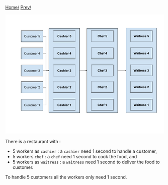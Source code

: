 [Home/](https://github.com/harryosmar/go-playground/blob/master/concurrency.md) [Prev/](https://github.com/harryosmar/go-playground/blob/master/with_concurrency.md)

![restaurant_illustration_with_concurrency and parallel](https://github.com/harryosmar/go-playground/blob/master/resources/restaurant_illustration_with_concurrency_and_parallel.png)

There is a restaurant with : 
- 5 workers as `cashier` : a `cashier` need 1 second to handle a customer, 
- 5 workers `chef` : a `chef` need 1 second to cook the food, and 
- 5 workers as `waitress` : a `waitress` need 1 second to deliver the food to customer. 

To handle 5 customers all the workers only need 1 second.